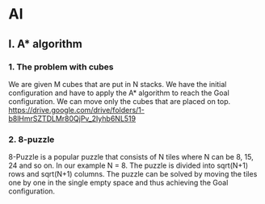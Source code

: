 # AI

## I. A* algorithm
### 1. The problem with cubes
  We are given M cubes that are put in N stacks. We have the initial configuration and have to apply the A* algorithm to reach the Goal configuration. We can move only the cubes that are placed on top.
  https://drive.google.com/drive/folders/1-b8lHmrSZTDLMr80QjPv_2Iyhb6NL519
  
### 2. 8-puzzle
  8-Puzzle is a popular puzzle that consists of N tiles where N can be 8, 15, 24 and so on. In our example N = 8. The puzzle is divided into sqrt(N+1) rows and sqrt(N+1) columns. The puzzle can be solved by moving the tiles one by one in the single empty space and thus achieving the Goal configuration.
